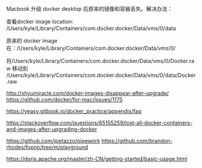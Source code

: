 Macbook 升级 docker desktop 后原来的镜像和容器丢失。解决办法：

查看docker image location: /Users/kyle/Library/Containers/com.docker.docker/Data/vms/0/data

原来的 docker image 在：/Users/kyle/Library/Containers/com.docker.docker/Data/vms/0/

将/Users/kyle/Library/Containers/com.docker.docker/Data/vms/0/Docker.raw 移动到 /Users/kyle/Library/Containers/com.docker.docker/Data/vms/0/data/Docker.raw


http://xhyumiracle.com/docker-images-disappear-after-upgrade/
https://github.com/docker/for-mac/issues/1175

https://yeasy.gitbook.io/docker_practice/appendix/faq

https://stackoverflow.com/questions/65155259/lost-all-docker-containers-and-images-after-upgrading-docker


https://github.com/jpetazzo/pipework
https://github.com/brandon-rhodes/fopnp/tree/m/playground

https://doris.apache.org/master/zh-CN/getting-started/basic-usage.html
